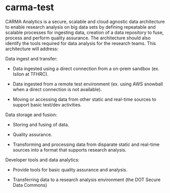 # carma-test
CARMA Analytics is a secure, scalable and cloud agnostic data architecture to enable research analysis on big data sets by defining repeatable and scalable processes for ingesting data, creation of a data repository to fuse, process and perform quality assurance.  The architecture should also identify the tools required for data analysis for the research teams.  This architecture will address:

Data ingest and transfer:

- Data ingested using a direct connection from a on-prem sandbox (ex. Isilon at TFHRC).

- Data ingested from a remote test environment (ex. using AWS snowball when a direct connection is not available).

- Moving or accessing data from other static and real-time sources to support basic test/dev activities.

Data storage and fusion:

- Storing and fusing of data. 

- Quality assurance.

- Transforming and processing data from disparate static and real-time sources into a format that supports research analysis.

Developer tools and data analytics:

- Provide tools for basic quality assurance and analysis.

- Transferring data to a research analysis environment (the DOT Secure Data Commons)



